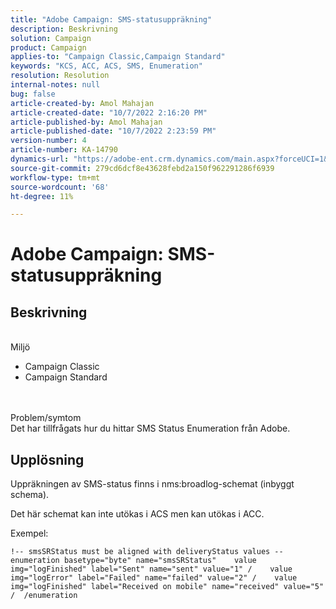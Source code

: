 ```yaml
---
title: "Adobe Campaign: SMS-statusuppräkning"
description: Beskrivning
solution: Campaign
product: Campaign
applies-to: "Campaign Classic,Campaign Standard"
keywords: "KCS, ACC, ACS, SMS, Enumeration"
resolution: Resolution
internal-notes: null
bug: false
article-created-by: Amol Mahajan
article-created-date: "10/7/2022 2:16:20 PM"
article-published-by: Amol Mahajan
article-published-date: "10/7/2022 2:23:59 PM"
version-number: 4
article-number: KA-14790
dynamics-url: "https://adobe-ent.crm.dynamics.com/main.aspx?forceUCI=1&pagetype=entityrecord&etn=knowledgearticle&id=1ae41c97-4a46-ed11-bba1-000d3a3064b8"
source-git-commit: 279cd6dcf8e43628febd2a150f962291286f6939
workflow-type: tm+mt
source-wordcount: '68'
ht-degree: 11%

---
```


# Adobe Campaign: SMS-statusuppräkning

## Beskrivning

<br>Miljö<br>
- Campaign Classic
- Campaign Standard

<br><br>Problem/symtom<br>
Det har tillfrågats hur du hittar SMS Status Enumeration från Adobe.


## Upplösning


Uppräkningen av SMS-status finns i nms:broadlog-schemat (inbyggt schema).

Det här schemat kan inte utökas i ACS men kan utökas i ACC.

Exempel:


```
!-- smsSRStatus must be aligned with deliveryStatus values --  enumeration basetype="byte" name="smsSRStatus"    value img="logFinished" label="Sent" name="sent" value="1" /    value img="logError" label="Failed" name="failed" value="2" /    value img="logFinished" label="Received on mobile" name="received" value="5" /  /enumeration
```



